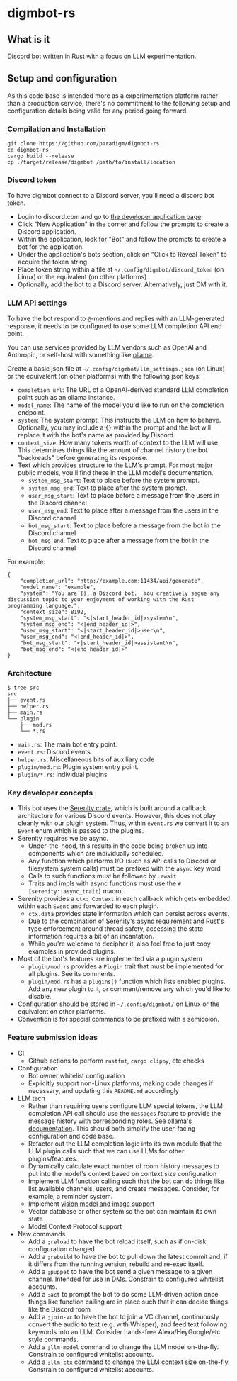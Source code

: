 # digmbot-rs

## What is it

Discord bot written in Rust with a focus on LLM experimentation.

## Setup and configuration

As this code base is intended more as a experimentation platform rather than a production service, there's no commitment to the following setup and configuration details being valid for any period going forward.

### Compilation and Installation

```
git clone https://github.com/paradigm/digmbot-rs
cd digmbot-rs
cargo build --release
cp ./target/release/digmbot /path/to/install/location
```

### Discord token

To have digmbot connect to a Discord server, you'll need a discord bot token.

- Login to discord.com and go to [the developer application page](https://discord.com/developers/applications/).
- Click "New Application" in the corner and follow the prompts to create a Discord application.
- Within the application, look for "Bot" and follow the prompts to create a bot for the application.
- Under the application's bots section, click on "Click to Reveal Token" to acquire the token string.
- Place token string within a file at `~/.config/digmbot/discord_token` (on Linux) or the equivalent (on other platforms)
- Optionally, add the bot to a Discord server.  Alternatively, just DM with it.

### LLM API settings

To have the bot respond to `@`-mentions and replies with an LLM-generated response, it needs to be configured to use some LLM completion API end point.

You can use services provided by LLM vendors such as OpenAI and Anthropic, or self-host with something like [ollama](https://ollama.com/).

Create a basic json file at `~/.config/digmbot/llm_settings.json` (on Linux) or the equivalent (on other platforms) with the following json keys:

- `completion_url`: The URL of a OpenAI-derived standard LLM completion point such as an ollama instance.
- `model_name`: The name of the model you'd like to run on the completion endpoint.
- `system`: The system prompt.  This instructs the LLM on how to behave.  Optionally, you may include a `{}` within the prompt and the bot will replace it with the bot's name as provided by Discord.
- `context_size`: How many tokens worth of context to the LLM will use.  This determines things like the amount of channel history the bot "backreads" before generating its response.
- Text which provides structure to the LLM's prompt.  For most major public models, you'll find these in the LLM model's documentation.
    - `system_msg_start`: Text to place before the system prompt.
    - `system_msg_end`: Text to place after the system prompt.
    - `user_msg_start`: Text to place before a message from the users in the Discord channel
    - `user_msg_end`: Text to place after a message from the users in the Discord channel
    - `bot_msg_start`: Text to place before a message from the bot in the Discord channel
    - `bot_msg_end`: Text to place after a message from the bot in the Discord channel

For example:

```
{
	"completion_url": "http://example.com:11434/api/generate",
	"model_name": "example",
	"system": "You are {}, a Discord bot.  You creatively segue any discussion topic to your enjoyment of working with the Rust programming language.",
	"context_size": 8192,
	"system_msg_start": "<|start_header_id|>system\n",
	"system_msg_end": "<|end_header_id|>",
	"user_msg_start": "<|start_header_id|>user\n",
	"user_msg_end": "<|end_header_id|>",
	"bot_msg_start": "<|start_header_id|>assistant\n",
	"bot_msg_end": "<|end_header_id|>"
}
```

### Architecture

```
$ tree src
src
├── event.rs
├── helper.rs
├── main.rs
└── plugin
    ├── mod.rs
    └── *.rs
```

- `main.rs`: The main bot entry point.
- `event.rs`: Discord events.
- `helper.rs`: Miscellaneous bits of auxiliary code
- `plugin/mod.rs`: Plugin system entry point.
- `plugin/*.rs`: Individual plugins


### Key developer concepts

- This bot uses the [Serenity crate](https://crates.io/crates/serenity), which is built around a callback architecture for various Discord events.  However, this does not play cleanly with our plugin system.  Thus, within `event.rs` we convert it to an `Event` enum which is passed to the plugins.
- Serenity requires we be async.
    - Under-the-hood, this results in the code being broken up into components which are individually scheduled.
    - Any function which performs I/O (such as API calls to Discord or filesystem system calls) must be prefixed with the `async` key word
    - Calls to such functions must be followed by `.await`
    - Traits and impls with async functions must use the `#[serenity::async_trait]` macro.
- Serenity provides a `ctx: Context` in each callback which gets embedded within each `Event` and forwarded to each plugin.
    - `ctx.data` provides state information which can persist across events.
    - Due to the combination of Serenity's async requirement and Rust's type enforcement around thread safety, accessing the state information requires a bit of an incantation.
    - While you're welcome to decipher it, also feel free to just copy examples in provided plugins.
- Most of the bot's features are implemented via a plugin system
    - `plugin/mod.rs` provides a `Plugin` trait that must be implemented for all plugins.  See its comments.
    - `plugin/mod.rs` has a `plugins()` function which lists enabled plugins.  Add any new plugin to it, or comment/remove any which you'd like to disable.
- Configuration should be stored in `~/.config/digmbot/` on Linux or the equivalent on other platforms.
- Convention is for special commands to be prefixed with a semicolon.

### Feature submission ideas

- CI
    - Github actions to perform `rustfmt`, `cargo clippy`, etc checks
- Configuration
    - Bot owner whitelist configuration
    - Explicitly support non-Linux platforms, making code changes if necessary, and updating this `README.md` accordingly
- LLM tech
    - Rather than requiring users configure LLM special tokens, the LLM completion API call should use the `messages` feature to provide the message history with corresponding roles.  [See ollama's documentation](https://ollama.com/blog/openai-compatibility).  This should both simplify the user-facing configuration and code base.
    - Refactor out the LLM completion logic into its own module that the LLM plugin calls such that we can use LLMs for other plugins/features.
    - Dynamically calculate exact number of room history messages to put into the model's context based on context size configuration
    - Implement LLM function calling such that the bot can do things like list available channels, users, and create messages.  Consider, for example, a reminder system.
    - Implement [vision model and image support](https://ollama.com/blog/vision-models)
    - Vector database or other system so the bot can maintain its own state
    - Model Context Protocol support
- New commands
    - Add a `;reload` to have the bot reload itself, such as if on-disk configuration changed
    - Add a `;rebuild` to have the bot to pull down the latest commit and, if it differs from the running version, rebuild and re-exec itself.
    - Add a `;puppet` to have the bot send a given message to a given channel.  Intended for use in DMs.  Constrain to configured whitelist accounts.
    - Add a `;act` to prompt the bot to do some LLM-driven action once things like function calling are in place such that it can decide things like the Discord room
    - Add a `;join-vc` to have the bot to join a VC channel, continuously convert the audio to text (e.g. with Whisper), and feed text following keywords into an LLM.  Consider hands-free Alexa/HeyGoogle/etc style commands.
    - Add a `;llm-model` command to change the LLM model on-the-fly.  Constrain to configured whitelist accounts.
    - Add a `;llm-ctx` command to change the LLM context size on-the-fly.  Constrain to configured whitelist accounts.
